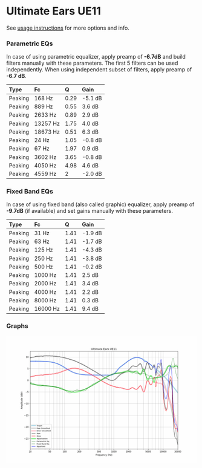 # Ultimate Ears UE11
See [usage instructions](https://github.com/jaakkopasanen/AutoEq#usage) for more options and info.

### Parametric EQs
In case of using parametric equalizer, apply preamp of **-6.7dB** and build filters manually
with these parameters. The first 5 filters can be used independently.
When using independent subset of filters, apply preamp of **-6.7 dB**.

| Type    | Fc       |    Q | Gain    |
|:--------|:---------|:-----|:--------|
| Peaking | 168 Hz   | 0.29 | -5.1 dB |
| Peaking | 889 Hz   | 0.55 | 3.6 dB  |
| Peaking | 2633 Hz  | 0.89 | 2.9 dB  |
| Peaking | 13257 Hz | 1.75 | 4.0 dB  |
| Peaking | 18673 Hz | 0.51 | 6.3 dB  |
| Peaking | 24 Hz    | 1.05 | -0.8 dB |
| Peaking | 67 Hz    | 1.97 | 0.9 dB  |
| Peaking | 3602 Hz  | 3.65 | -0.8 dB |
| Peaking | 4050 Hz  | 4.98 | 4.6 dB  |
| Peaking | 4559 Hz  | 2    | -2.0 dB |

### Fixed Band EQs
In case of using fixed band (also called graphic) equalizer, apply preamp of **-9.7dB**
(if available) and set gains manually with these parameters.

| Type    | Fc       |    Q | Gain    |
|:--------|:---------|:-----|:--------|
| Peaking | 31 Hz    | 1.41 | -1.9 dB |
| Peaking | 63 Hz    | 1.41 | -1.7 dB |
| Peaking | 125 Hz   | 1.41 | -4.3 dB |
| Peaking | 250 Hz   | 1.41 | -3.8 dB |
| Peaking | 500 Hz   | 1.41 | -0.2 dB |
| Peaking | 1000 Hz  | 1.41 | 2.5 dB  |
| Peaking | 2000 Hz  | 1.41 | 3.4 dB  |
| Peaking | 4000 Hz  | 1.41 | 2.2 dB  |
| Peaking | 8000 Hz  | 1.41 | 0.3 dB  |
| Peaking | 16000 Hz | 1.41 | 9.4 dB  |

### Graphs
![](./Ultimate%20Ears%20UE11.png)